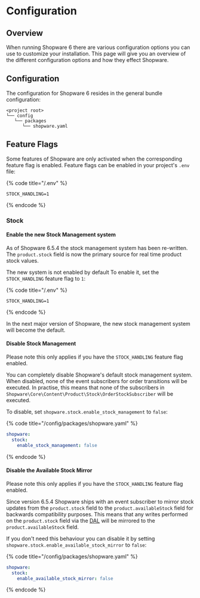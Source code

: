 # Configuration

## Overview

When running Shopware 6 there are various configuration options you can use to customize your installation. This page will give you an overview of the different configuration options and how they effect Shopware.

## Configuration

The configuration for Shopware 6 resides in the general bundle configuration:

```text
<project root>
└── config
   └── packages
      └── shopware.yaml
```

## Feature Flags

Some features of Shopware are only activated when the corresponding feature flag is enabled. Feature flags can be enabled in your project's `.env` file:

{% code title="<project root>/.env" %}

```shell
STOCK_HANDLING=1
```

{% endcode %}

### Stock

#### Enable the new Stock Management system

As of Shopware 6.5.4 the stock management system has been re-written. The `product.stock` field is now the primary source for real time product stock values.

The new system is not enabled by default To enable it, set the `STOCK_HANDLING` feature flag to `1`:

{% code title="<project root>/.env" %}

```shell
STOCK_HANDLING=1
```

{% endcode %}

In the next major version of Shopware, the new stock management system will become the default.

#### Disable Stock Management

Please note this only applies if you have the `STOCK_HANDLING` feature flag enabled.

You can completely disable Shopware's default stock management system. When disabled, none of the event subscribers for order transitions will be executed. In practise, this means that none of the subscribers in `Shopware\Core\Content\Product\Stock\OrderStockSubscriber` will be executed.

To disable, set `shopware.stock.enable_stock_management` to `false`:

{% code title="<project root>/config/packages/shopware.yaml" %}

```yaml
shopware:
  stock:
    enable_stock_management: false
```

{% endcode %}

#### Disable the Available Stock Mirror

Please note this only applies if you have the `STOCK_HANDLING` feature flag enabled.

Since version 6.5.4 Shopware ships with an event subscriber to mirror stock updates from the `product.stock` field to the `product.availableStock` field for backwards compatibility purposes. This means that any writes performed on the `product.stock` field via the [DAL](../../../concepts/framework/data-abstraction-layer) will be mirrored to the `product.availableStock` field.

If you don't need this behaviour you can disable it by setting `shopware.stock.enable_available_stock_mirror` to `false`:

{% code title="<project root>/config/packages/shopware.yaml" %}

```yaml
shopware:
  stock:
    enable_available_stock_mirror: false
```

{% endcode %}
